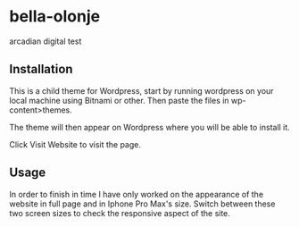 # bella-olonje
arcadian digital test


## Installation

This is a child theme for Wordpress, start by running wordpress
on your local machine using Bitnami or other. Then paste the files
in wp-content>themes.

The theme will then appear on Wordpress where you will be able to install it.

Click Visit Website to visit the page.


## Usage
In order to finish in time I have only worked on the appearance
of the website in full page and in Iphone Pro Max's size. Switch between
these two screen sizes to check the responsive aspect of the site.


